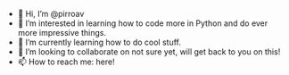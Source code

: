 - 👋 Hi, I’m @pirroav
- 👀 I’m interested in learning how to code more in Python and do ever more impressive things. 
- 🌱 I’m currently learning how to do cool stuff. 
- 💞️ I’m looking to collaborate on not sure yet, will get back to you on this! 
- 📫 How to reach me: here! 

<!---
pirroav/pirroav is a ✨ special ✨ repository because its `README.md` (this file) appears on your GitHub profile.
You can click the Preview link to take a look at your changes.
--->
